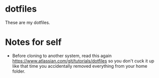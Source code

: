 # dotfiles

These are my dotfiles.

# Notes for self
 * Before cloning to another system, read this again https://www.atlassian.com/git/tutorials/dotfiles so you don't cuck it up like that time you accidentally removed everything from your home folder.

